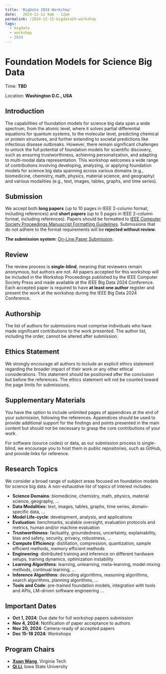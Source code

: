 ```yaml
---
title: 'BigData 2024 Workshop'
date:   2024-11-12 9am - 12pm
permalink: /2024-12-15-bigdata24-workshop
tags:
  - bigdata
  - workshop
  - 2024
---
```


# Foundation Models for Science Big Data

Time: **TBD**

Location: **Washington D.C., USA**


## Introduction
The capabilities of foundation models for science big data span a wide spectrum, from the atomic level, where it solves partial differential equations for quantum systems, to the molecular level, predicting chemical or protein structures, and further extending to societal predictions like infectious disease outbreaks. However, there remain significant challenges to unlock the full potential of foundation models for scientific discovery, such as ensuring trustworthiness, achieving personalization, and adapting to multi-modal data representation. This workshop welcomes a wide range of contributions involving developing, analyzing, or applying foundation models for science big data spanning across various domains (e.g., biomedicine, chemistry, math, physics, material science, and geography) and various modalities (e.g., text, images, tables, graphs, and time series).

## Submission
We accept both **long papers** (up to 10 pages in IEEE 2-column format, including references) and **short papers** (up to 5 pages in IEEE 2-column format, including references). Papers should be formatted to [IEEE Computer Society Proceedings Manuscript Formatting Guidelines](https://www.ieee.org/conferences/publishing/templates.html). Submissions that do not adhere to the format requirements will be **rejected without review**.

**The submission system**: [On-Line Paper Submission](https://wi-lab.com/cyberchair/2024/bigdata24/scripts/submit.php?subarea=S19&undisplay_detail=1&wh=/cyberchair/2024/bigdata24/scripts/ws_submit.php).

## Review
The review process is **single-blind**, meaning that reviewers remain anonymous, but authors are not. All papers accepted for this workshop will be included in the Workshop Proceedings published by the IEEE Computer Society Press and made available at the IEEE Big Data 2024 Conference. Each accepted paper is required to have **at least one author** register and present the work at the workshop during the IEEE Big Data 2024 Conference.

## Authorship
The list of authors for submissions must comprise individuals who have made significant contributions to the work presented. The author list, including the order, cannot be altered after submission.

## Ethics Statement
We strongly encourage all authors to include an explicit ethics statement regarding the broader impact of their work or any other ethical considerations. This statement should be positioned after the conclusion but before the references. The ethics statement will not be counted toward the page limits for submissions.

## Supplementary Materials
You have the option to include unlimited pages of appendices at the end of your submission, following the references. Appendices should be used to provide additional support for the findings and points presented in the main content but should not be necessary to grasp the core contributions of your work.

For software (source codes) or data, as our submission process is single-blind, we encourage you to host them in public repositories, such as GitHub, and provide links for reference.

## Research Topics
We consider a broad range of subject areas focused on foundation models for science big data. A non-exhaustive list of topics of interest includes:
- **Science Domains**: biomedicine, chemistry, math, physics, material science, geography, ...
- **Data Modalities**: text, images, tables, graphs, time series, domain-specific data, ...
- **Model Life-cycle**: development, analysis, and applications 
- **Evaluation**: benchmarks, scalable oversight, evaluation protocols and metrics, human and/or machine evaluation
- **Trustworthiness**: factuality, groundedness, uncertainty, explainability, bias and safety, security, privacy, robustness, ... 
- **Compute Efficiency**: distillation, compression, quantization, sample efficient methods, memory efficient methods 
- **Engineering**: distributed training and inference on different hardware setups, training dynamics, optimization instability 
- **Learning Algorithms**: learning, unlearning, meta-learning, model mixing methods, continual learning, ...
- **Inference Algorithms**: decoding algorithms, reasoning algorithms, search algorithms, planning algorithms, ...
- **Tools and Code**: pre-trained foundation models, integration with tools and APIs, LM-driven software engineering ...

## Important Dates
- **Oct 1, 2024**: Due date for full workshop papers submission 
- **Nov 4, 2024**: Notification of paper acceptance to authors
- **Nov 20, 2024**: Camera-ready of accepted papers
- **Dec 15-18 2024**: Workshops

## Program Chairs
- **[Xuan Wang](https://xuanwang91.github.io/)**, Virginia Tech
- **[Qi Li](https://sites.google.com/iastate.edu/qili/home?authuser=0)**, Iowa State University

